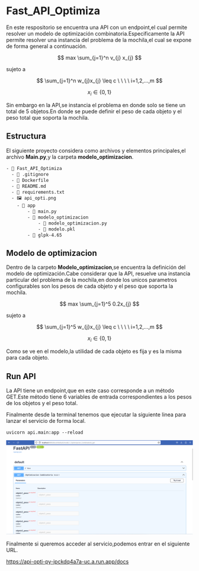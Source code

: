 # Fast_API_Optimiza

En este respositorio se encuentra una API con un endpoint,el cual permite resolver un modelo de optimización combinatoria.Especificamente la API permite resolver una instancia del problema de la mochila,el cual se expone de forma general a continuación.

$$ max \sum_{j=1}^n v_{j} x_{j} $$
       
sujeto a 

$$ \sum_{j=1}^n w_{j}x_{j} \leq c \ \ \ \ i=1,2,...,m $$

$$ x_{i} \in \{0,1\} $$

Sin embargo en la API,se instancia el problema en donde solo se tiene un total de 5 objetos.En donde se puede definir el peso de cada objeto y el peso total que soporta la mochila.

## Estructura

El siguiente proyecto considera como archivos y elementos principales,el archivo **Main.py**,y la carpeta **modelo_optimizacion**.


``` docker
- 📁 Fast_API_Optimiza
  - 📄 .gitignore
  - 📄 Dockerfile
  - 📄 README.md
  - 📄 requirements.txt
  - 🖼️ api_opti.png
    - 📁 app
        - 📄 main.py                
        - 📁 modelo_optimizacion
            - 📄 modelo_optimizacion.py
            - 📄 modelo.pkl
        - 📁 glpk-4.65
```

## Modelo de optimizacion

Dentro de la carpeto **Modelo_optimizacion**,se encuentra la definición del modelo de optimización.Cabe considerar que la API, resuelve una instancia particular del problema de la mochila,en donde los unicos parametros configurables son los pesos de cada objeto y el peso que soporta la mochila.

$$ max \sum_{j=1}^5 0.2x_{j} $$

sujeto a 

$$ \sum_{j=1}^5 w_{j}x_{j} \leq c \ \ \ \ i=1,2,...,m $$

$$ x_{i} \in \{0,1\} $$

Como se ve en el modelo,la utilidad de cada objeto es fija y es la misma para cada objeto.

## Run API

La API tiene un endpoint,que en este caso corresponde a un método GET.Este método tiene 6 variables de entrada correspondientes a los pesos de los objetos y el peso total.

Finalmente desde la terminal tenemos que ejecutar la siguiente linea para lanzar el servicio de forma local.

``` docker
uvicorn api.main:app --reload

```

![API_OPTI](api_opti.png)

Finalmente si queremos acceder al servicio,podemos entrar en el siguiente URL.

<https://api-opti-py-ipckdq4a7a-uc.a.run.app/docs>
